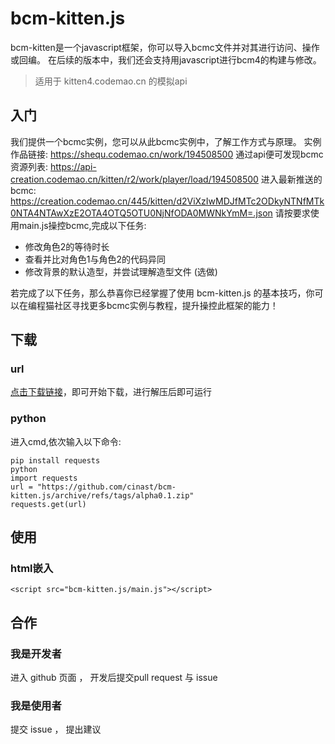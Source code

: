 # bcm-kitten.js
bcm-kitten是一个javascript框架，你可以导入bcmc文件并对其进行访问、操作或回编。
在后续的版本中，我们还会支持用javascript进行bcm4的构建与修改。
> 适用于 kitten4.codemao.cn 的模拟api

## 入门
我们提供一个bcmc实例，您可以从此bcmc实例中，了解工作方式与原理。
实例作品链接:  https://shequ.codemao.cn/work/194508500
通过api便可发现bcmc资源列表: https://api-creation.codemao.cn/kitten/r2/work/player/load/194508500
进入最新推送的bcmc: https://creation.codemao.cn/445/kitten/d2ViXzIwMDJfMTc2ODkyNTNfMTk0NTA4NTAwXzE2OTA4OTQ5OTU0NjNfODA0MWNkYmM=.json
请按要求使用main.js操控bcmc,完成以下任务:

- 修改角色2的等待时长
- 查看并比对角色1与角色2的代码异同
- 修改背景的默认造型，并尝试理解造型文件 (选做)

若完成了以下任务，那么恭喜你已经掌握了使用 bcm-kitten.js 的基本技巧，你可以在编程猫社区寻找更多bcmc实例与教程，提升操控此框架的能力！

## 下载
### url
[点击下载链接](https://github.com/cinast/bcm-kitten.js/archive/refs/tags/alpha0.1.zip)，即可开始下载，进行解压后即可运行
### python
进入cmd,依次输入以下命令:
```
pip install requests
python
import requests
url = "https://github.com/cinast/bcm-kitten.js/archive/refs/tags/alpha0.1.zip"
requests.get(url)
```

## 使用
### html嵌入
```
<script src="bcm-kitten.js/main.js"></script>
```

## 合作
### 我是开发者
进入 github 页面 ， 开发后提交pull request 与 issue
### 我是使用者
提交 issue ， 提出建议
